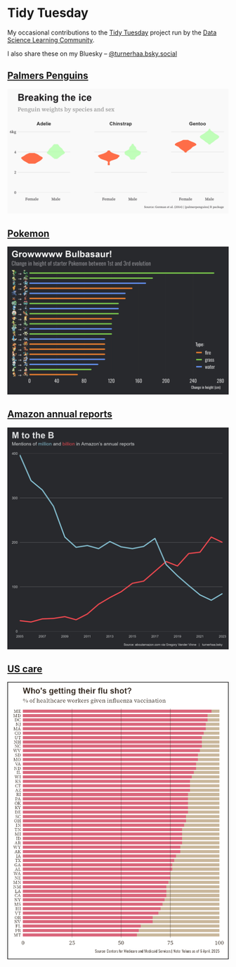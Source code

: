 # Tidy Tuesday
My occasional contributions to the [Tidy Tuesday](https://github.com/rfordatascience/tidytuesday) project run by the [Data Science Learning Community](https://dslc.io/). 

I also share these on my Bluesky – [‪@turnerhaa.bsky.social](https://bsky.app/profile/turnerhaa.bsky.social)‬

## [Palmers Penguins](https://github.com/TurnerHaa/tidy-tuesday/blob/main/2025-04-15_Penguins)
![Palmers Penguins](https://github.com/TurnerHaa/tidy-tuesday/blob/main/2025-04-15_Penguins/PalmerPenguins.png)

## [Pokemon](https://github.com/TurnerHaa/tidy-tuesday/blob/main/2025-04-01_Pokemon)
![Pokemon plot](https://github.com/TurnerHaa/tidy-tuesday/blob/main/2025-04-01_Pokemon/Pokemon.png)

## [Amazon annual reports](https://github.com/TurnerHaa/tidy-tuesday/blob/main/2025-03-25_Amazon_annual_reports)
![Amazon reports plot](https://github.com/TurnerHaa/tidy-tuesday/blob/main/2025-03-25_Amazon_annual_reports/2025-03-25_Amazon_annual_reports.png)

## [US care](https://github.com/TurnerHaa/tidy-tuesday/blob/main/2025-04-08_US_care)
![US care plot](https://github.com/TurnerHaa/tidy-tuesday/blob/main/2025-04-08_US_care/US_care.png)
